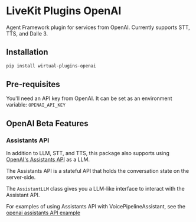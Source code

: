# LiveKit Plugins OpenAI

Agent Framework plugin for services from OpenAI. Currently supports STT, TTS, and Dalle 3.

## Installation

```bash
pip install wirtual-plugins-openai
```

## Pre-requisites

You'll need an API key from OpenAI. It can be set as an environment variable: `OPENAI_API_KEY`

## OpenAI Beta Features

### Assistants API

In addition to LLM, STT, and TTS, this package also supports using [OpenAI's Assistants API](https://platform.openai.com/docs/assistants/overview) as a LLM.

The Assistants API is a stateful API that holds the conversation state on the server-side.

The `AssistantLLM` class gives you a LLM-like interface to interact with the Assistant API.

For examples of using Assistants API with VoicePipelineAssistant, see the [openai assistants API example](https://github.com/wirtualdev/wirtual-agents/blob/main/examples/voice-pipeline-agent/openai_assistant.py)
